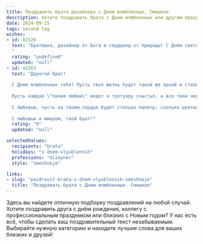 ```yaml
---
title: Поздравить брата дизайнера с Днем влюбленных. Смешное
description: Хотите поздравить брата с Днем влюбленных или другим праздником? Наш ИИ создаст незабываемое поздравление, а вы обязательно выделитесь среди других.  
date: 2024-09-25
tags: second tag
wishes:
- id: 83126
  text: "Братишка, дизайнер от Бога и сердцеед от природы! С Днём святого Валентина!  Надеюсь, твой дизайн идеальной второй половинки наконец-то обрёл свою  завершающую,  а лучше сказать,  \"любовную\"  финишную обработку!  Пусть этот праздник будет полон ярких красок,  а не только палитры твоих любимых  Pantone! 😉
  "
  rating: "undefined"
  updated: "null"
- id: 41563
  text: "Дорогой брат!
  
  С Днем влюбленных тебя! Пусть твоя жизнь будет такой же яркой и стильной, как твои дизайны. Желаю тебе вдохновения находить не только в эскизах, но и в глазах тех девушек, которые уже влюблены в твоё обаяние!
  
  Пусть каждая \"линия любви\" ведет к тротуару счастья, а все твои чертежи складываются в идеальное \"брачное предложение\"! Не забывай, что самый главный проект – это не только дизайнерская работа, но и отношения!
  
  С любовью, пусть на твоем сердце будет столько палитр, сколько цветов на лучшем празднике любви! Выражай свои чувства смело, как ты рисуешь свои шедевры!
  
  С любовью и юмором, твой брат!"
  rating: "0"
  updated: "null"

selectedValues:
  recipients: "brata"
  holidays: "s-dnem-vlyublennih"
  professions: "dizayner"
  style: "smeshnoje"

links:
- slug: "pozdravit-brata-s-dnem-vlyublennih-smeshnoje"
  title: "Поздравить брата с Днем влюбленных. Смешное"
---
```


Здесь вы найдете отличную подборку поздравлений на любой случай. 
Хотите поздравить друга с днём рождения, коллегу с профессиональным праздником или близких с Новым годом? У нас есть всё, чтобы сделать ваш поздравительный текст незабываемым. Выбирайте нужную категорию и находите лучшие слова для ваших близких и друзей!
